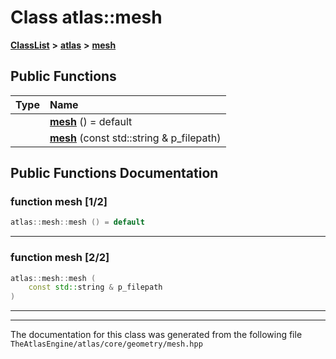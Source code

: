 

# Class atlas::mesh



[**ClassList**](annotated.md) **>** [**atlas**](namespaceatlas.md) **>** [**mesh**](classatlas_1_1mesh.md)










































## Public Functions

| Type | Name |
| ---: | :--- |
|   | [**mesh**](#function-mesh-12) () = default<br> |
|   | [**mesh**](#function-mesh-22) (const std::string & p\_filepath) <br> |




























## Public Functions Documentation




### function mesh [1/2]

```C++
atlas::mesh::mesh () = default
```




<hr>



### function mesh [2/2]

```C++
atlas::mesh::mesh (
    const std::string & p_filepath
) 
```




<hr>

------------------------------
The documentation for this class was generated from the following file `TheAtlasEngine/atlas/core/geometry/mesh.hpp`

